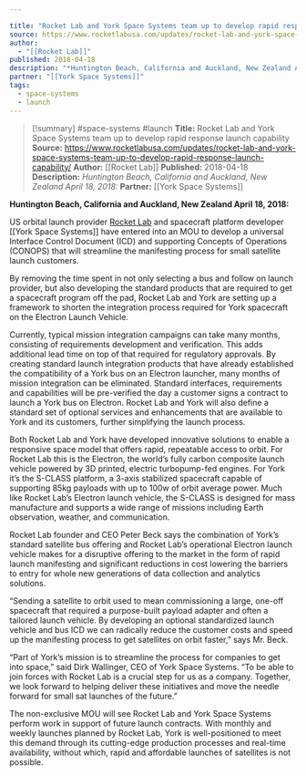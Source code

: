 ```yaml
---

title: "Rocket Lab and York Space Systems team up to develop rapid response launch capability "
source: https://www.rocketlabusa.com/updates/rocket-lab-and-york-space-systems-team-up-to-develop-rapid-response-launch-capability/
author:
  - "[[Rocket Lab]]"
published: 2018-04-18
description: "*Huntington Beach, California and Auckland, New Zealand April 18, 2018:*"
partner: "[[York Space Systems]]"
tags:
  - space-systems
  - launch
---
```

>[!summary]
#space-systems #launch
**Title:** Rocket Lab and York Space Systems team up to develop rapid response launch capability 
**Source:** https://www.rocketlabusa.com/updates/rocket-lab-and-york-space-systems-team-up-to-develop-rapid-response-launch-capability/
**Author:** [[Rocket Lab]]
**Published:** 2018-04-18
**Description:** *Huntington Beach, California and Auckland, New Zealand April 18, 2018:*
**Partner:** [[York Space Systems]]

**Huntington Beach, California and Auckland, New Zealand April 18, 2018:**

US orbital launch provider [Rocket Lab](https://www.rocketlabusa.com/) and spacecraft platform developer [[York Space Systems]] have entered into an MOU to develop a universal Interface Control Document (ICD) and supporting Concepts of Operations (CONOPS) that will streamline the manifesting process for small satellite launch customers.

By removing the time spent in not only selecting a bus and follow on launch provider, but also developing the standard products that are required to get a spacecraft program off the pad, Rocket Lab and York are setting up a framework to shorten the integration process required for York spacecraft on the Electron Launch Vehicle.

Currently, typical mission integration campaigns can take many months, consisting of requirements development and verification. This adds additional lead time on top of that required for regulatory approvals. By creating standard launch integration products that have already established the compatibility of a York bus on an Electron launcher, many months of mission integration can be eliminated. Standard interfaces, requirements and capabilities will be pre-verified the day a customer signs a contract to launch a York bus on Electron. Rocket Lab and York will also define a standard set of optional services and enhancements that are available to York and its customers, further simplifying the launch process.

Both Rocket Lab and York have developed innovative solutions to enable a responsive space model that offers rapid, repeatable access to orbit. For Rocket Lab this is the Electron, the world’s fully carbon composite launch vehicle powered by 3D printed, electric turbopump-fed engines. For York it’s the S-CLASS platform, a 3-axis stabilized spacecraft capable of supporting 85kg payloads with up to 100w of orbit average power. Much like Rocket Lab’s Electron launch vehicle, the S-CLASS is designed for mass manufacture and supports a wide range of missions including Earth observation, weather, and communication.

Rocket Lab founder and CEO Peter Beck says the combination of York’s standard satellite bus offering and Rocket Lab’s operational Electron launch vehicle makes for a disruptive offering to the market in the form of rapid launch manifesting and significant reductions in cost lowering the barriers to entry for whole new generations of data collection and analytics solutions.

“Sending a satellite to orbit used to mean commissioning a large, one-off spacecraft that required a purpose-built payload adapter and often a tailored launch vehicle. By developing an optional standardized launch vehicle and bus ICD we can radically reduce the customer costs and speed up the manifesting process to get satellites on orbit faster,” says Mr. Beck.

“Part of York’s mission is to streamline the process for companies to get into space,” said Dirk Wallinger, CEO of York Space Systems. “To be able to join forces with Rocket Lab is a crucial step for us as a company. Together, we look forward to helping deliver these initiatives and move the needle forward for small sat launches of the future.”

The non-exclusive MOU will see Rocket Lab and York Space Systems perform work in support of future launch contracts. With monthly and weekly launches planned by Rocket Lab, York is well-positioned to meet this demand through its cutting-edge production processes and real-time availability, without which, rapid and affordable launches of satellites is not possible.